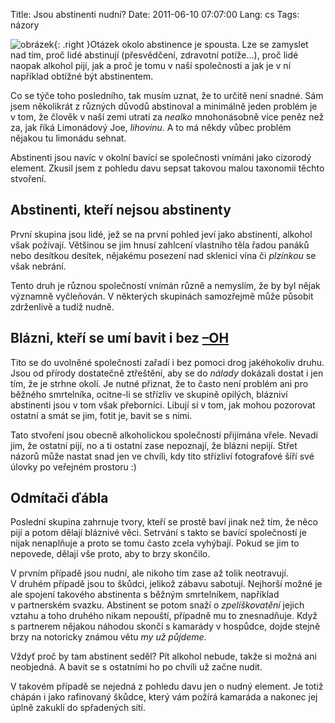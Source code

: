 Title: Jsou abstinenti nudní?
Date: 2011-06-10 07:07:00
Lang: cs
Tags: názory

![obrázek]({static}/images/143.jpg){: .right }Otázek okolo abstinence je spousta. Lze se zamyslet nad tím, proč lidé abstinují (přesvědčení, zdravotní potíže…), proč lidé naopak alkohol pijí, jak a proč je tomu v naší společnosti a jak je v ní například obtížné být abstinentem.

Co se týče toho posledního, tak musím uznat, že to určitě není snadné. Sám jsem několikrát z různých důvodů abstinoval a minimálně jeden problém je v tom, že člověk v naší zemi utratí za *nealko* mnohonásobně více peněz než za, jak říká Limonádový Joe, *lihovinu*. A to má někdy vůbec problém nějakou tu limonádu
sehnat.

Abstinenti jsou navíc v okolní bavící se společnosti vnímáni jako cizorodý element. Zkusil jsem z pohledu davu sepsat takovou malou taxonomii těchto stvoření.

## Abstinenti, kteří nejsou abstinenty

První skupina jsou lidé, jež se na první pohled jeví jako abstinenti, alkohol však požívají. Většinou se jim hnusí zahlcení vlastního těla řadou panáků nebo desítkou desítek, nějakému posezení nad sklenicí vína či *plzínkou* se však nebrání.

Tento druh je různou společností vnímán různě a nemyslím, že by byl nějak významně vyčleňován. V některých skupinách samozřejmě může působit zdrženlivě a tudíž nudně.

## Blázni, kteří se umí bavit i bez [–OH](http://cs.wikipedia.org/wiki/Alkoholy)

Tito se do uvolněné společnosti zařadí i bez pomoci drog jakéhokoliv druhu. Jsou od přírody dostatečně ztřeštění, aby se do *nálady* dokázali dostat i jen tím, že je strhne okolí. Je nutné přiznat, že to často není problém ani pro běžného smrtelníka, ocitne-li se střízliv ve skupině opilých, blázniví abstinenti jsou v tom však přeborníci. Libují si v tom, jak mohou pozorovat ostatní a smát se jim, fotit je, bavit se s nimi.

Tato stvoření jsou obecně alkoholickou společností přijímána vřele. Nevadí jim, že ostatní pijí, no a ti ostatní zase nepoznají, že blázni nepijí. Střet názorů může nastat snad jen ve chvíli, kdy tito střízliví fotografové šíří své úlovky po veřejném prostoru :)

## Odmítači ďábla

Poslední skupina zahrnuje tvory, kteří se prostě baví jinak než tím, že něco pijí a potom dělají bláznivé věci. Setrvání s takto se bavící společností je nijak nenaplňuje a proto se tomu často zcela vyhýbají. Pokud se jim to nepovede, dělají vše proto, aby to brzy skončilo.

V prvním případě jsou nudní, ale nikoho tím zase až tolik neotravují. V druhém případě jsou to škůdci, jelikož zábavu sabotují. Nejhorší možné je ale spojení takového abstinenta s běžným smrtelníkem, například v partnerském svazku. Abstinent se potom snaží o *zpelíškovatění* jejich vztahu a toho druhého nikam nepouští, případně mu to znesnadňuje. Když s partnerem nějakou náhodou skončí s kamarády v hospůdce, dojde stejně brzy na notoricky známou větu *my už půjdeme*.

Vždyť proč by tam abstinent seděl? Pít alkohol nebude, takže si možná ani neobjedná. A bavit se s ostatními ho po chvíli už začne nudit.

V takovém případě se nejedná z pohledu davu jen o nudný element. Je totiž chápán i jako rafinovaný škůdce, který vám požírá kamaráda a nakonec jej úplně zakuklí do spřadených sítí.
